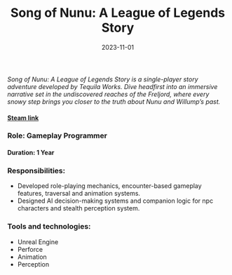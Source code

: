﻿---
title: "Song of Nunu: A League of Legends Story"
description: "Single player narrative adventure. Worked as Gameplay Programmer for 1 year"
date: 2023-11-01
image:
  path: assets/img/nunu/nunu.jpg # Add image post (optional)
---

*Song of Nunu: A League of Legends Story is a single-player story adventure developed by Tequila Works. Dive headfirst 
into an immersive narrative set in the undiscovered reaches of the Freljord, where every snowy step brings you closer to 
the truth about Nunu and Willump’s past.*
#### [Steam link](https://store.steampowered.com/app/1333200/Song_of_Nunu_A_League_of_Legends_Story)

### Role: Gameplay Programmer
#### Duration: 1 Year
### Responsibilities:
* Developed role-playing mechanics, encounter-based gameplay features,
traversal and animation systems.
* Designed AI decision-making systems and companion logic for npc characters and stealth perception system.

### Tools and technologies:
* Unreal Engine
* Perforce
* Animation
* Perception


